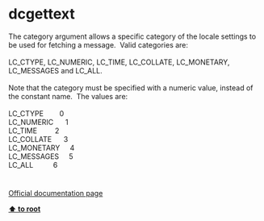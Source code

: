 # dcgettext




<div class="phpcode"><span class="html">
The category argument allows a specific category of the locale settings to be used for fetching a message.&#xA0; Valid categories are:
<br>
<br>LC_CTYPE, LC_NUMERIC, LC_TIME, LC_COLLATE, LC_MONETARY, LC_MESSAGES and LC_ALL.
<br>
<br>Note that the category must be specified with a numeric value, instead of the constant name.&#xA0; The values are:
<br>
<br>LC_CTYPE&#xA0; &#xA0; &#xA0; &#xA0; 0
<br>LC_NUMERIC&#xA0; &#xA0; &#xA0; 1
<br>LC_TIME&#xA0; &#xA0; &#xA0; &#xA0;&#xA0; 2
<br>LC_COLLATE&#xA0; &#xA0; &#xA0; 3
<br>LC_MONETARY&#xA0; &#xA0;&#xA0; 4
<br>LC_MESSAGES&#xA0; &#xA0;&#xA0; 5
<br>LC_ALL&#xA0; &#xA0; &#xA0; &#xA0; &#xA0; 6</span>
</div>
  

#

[Official documentation page](https://www.php.net/manual/en/function.dcgettext.php)

**[⬆ to root](/)**